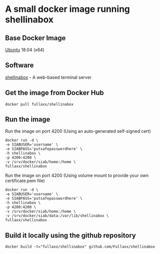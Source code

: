 # A small docker image running shellinabox

## Base Docker Image
[Ubuntu](https://hub.docker.com/_/ubuntu) 18.04 (x64)

## Software
[shellinabox](https://github.com/shellinabox/shellinabox/) - A web-based terminal server

## Get the image from Docker Hub
```
docker pull fullaxx/shellinabox
```

## Run the image
Run the image on port 4200 (Using an auto-generated self-signed cert)
```
docker run -d \
-e SIABUSER='username' \
-e SIABPASS='putsafepasswordhere' \
-h shellinabox \
-p 4200:4200 \
-v /srv/docker/siab/home:/home \
fullaxx/shellinabox
```

Run the image on port 4200 (Using volume mount to provide your own certificate.pem file)
```
docker run -d \
-e SIABUSER='username' \
-e SIABPASS='putsafepasswordhere' \
-h shellinabox \
-p 4200:4200 \
-v /srv/docker/siab/home:/home \
-v /srv/docker/siab/data:/var/lib/shellinabox \
fullaxx/shellinabox
```

## Build it locally using the github repository
```
docker build -t="fullaxx/shellinabox" github.com/Fullaxx/shellinabox
```
